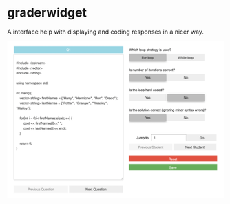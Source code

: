 # graderwidget
A interface help with displaying and coding responses in a nicer way.         

![Screenshot of the interface](resources/graderwidget_preview.png)

